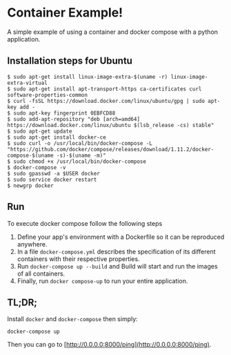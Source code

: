 Container Example!
===================

A simple example of using a container and docker compose with a python
application.

## Installation steps for Ubuntu

```
$ sudo apt-get install linux-image-extra-$(uname -r) linux-image-extra-virtual
$ sudo apt-get install apt-transport-https ca-certificates curl software-properties-common
$ curl -fsSL https://download.docker.com/linux/ubuntu/gpg | sudo apt-key add -
$ sudo apt-key fingerprint 0EBFCD88
$ sudo add-apt-repository "deb [arch=amd64] https://download.docker.com/linux/ubuntu $(lsb_release -cs) stable"
$ sudo apt-get update
$ sudo apt-get install docker-ce
$ sudo curl -o /usr/local/bin/docker-compose -L "https://github.com/docker/compose/releases/download/1.11.2/docker-compose-$(uname -s)-$(uname -m)"
$ sudo chmod +x /usr/local/bin/docker-compose
$ docker-compose -v
$ sudo gpasswd -a $USER docker
$ sudo service docker restart
$ newgrp docker
```

## Run


To execute docker compose follow the following steps

1. Define your app's environment with a Dockerfile so it can be reproduced anywhere.
2. In a file `docker-compose.yml` describes the specification of its different containers with their respective properties.
3. Run `docker-compose up --build` and Build will start and run the images of all containers.
4. Finally, run `docker compose-up` to run your entire application.

## TL;DR;

Install `docker` and `docker-compose` then simply:

    docker-compose up

Then you can go to [http://0.0.0.0:8000/ping](http://0.0.0.0:8000/ping).
